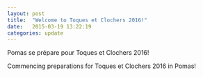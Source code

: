 ```yaml
---
layout: post
title:  "Welcome to Toques et Clochers 2016!"
date:   2015-03-19 13:22:19
categories: update
---
```

Pomas se prépare pour Toques et Clochers 2016!

Commencing preparations for Toques et Clochers 2016 in Pomas!
